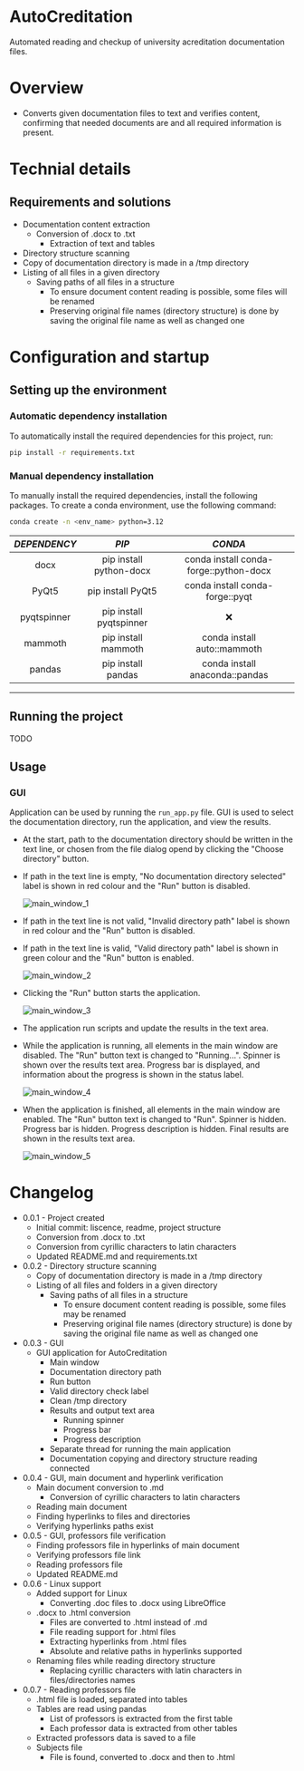 # AutoCreditation

Automated reading and checkup of university acreditation documentation files.

# Overview

 - Converts given documentation files to text and verifies content, confirming that needed documents are and all required information is present.

# Technial details

## Requirements and solutions

 - Documentation content extraction
   - Conversion of .docx to .txt
     - Extraction of text and tables
  - Directory structure scanning
   - Copy of documentation directory is made in a /tmp directory
   - Listing of all files in a given directory
     - Saving paths of all files in a structure
       - To ensure document content reading is possible, some files will be renamed
       - Preserving original file names (directory structure) is done by saving the original file name as well as changed one

# Configuration and startup

## Setting up the environment

### Automatic dependency installation

  To automatically install the required dependencies for this project, run:

  ```bash
  pip install -r requirements.txt
  ```

### Manual dependency installation

  To manually install the required dependencies, install the following packages. To create a conda environment, use the following command:

  ```bash
  conda create -n <env_name> python=3.12
  ```

  | _DEPENDENCY_ | _PIP_ | _CONDA_ |
  | :----------: | :---: | :-----: |
  | docx | pip install python-docx | conda install conda-forge::python-docx |
  | PyQt5 | pip install PyQt5 | conda install conda-forge::pyqt |
  | pyqtspinner | pip install pyqtspinner | :x: |
  | mammoth | pip install mammoth | conda install auto::mammoth |
  | pandas | pip install pandas | conda install anaconda::pandas |
  ---


## Running the project

  TODO

## Usage

  ### GUI

  Application can be used by running the `run_app.py` file. GUI is used to select the documentation directory, run the application, and view the results.

  - At the start, path to the documentation directory should be written in the text line, or chosen from the file dialog opend by clicking the "Choose directory" button.
  - If path in the text line is empty, "No documentation directory selected" label is shown in red colour and the "Run" button is disabled.

    ![main_window_1](files/images/app_run/app_main_1.png)

  - If path in the text line is not valid, "Invalid directory path" label is shown in red colour and the "Run" button is disabled.
  - If path in the text line is valid, "Valid directory path" label is shown in green colour and the "Run" button is enabled.

    ![main_window_2](files/images/app_run/app_main_2.png)

  - Clicking the "Run" button starts the application.

    ![main_window_3](files/images/app_run/app_main_3.png)

  - The application run scripts and update the results in the text area.
  - While the application is running, all elements in the main window are disabled. The "Run" button text is changed to "Running...". Spinner is shown over the results text area. Progress bar is displayed, and information about the progress is shown in the status label.

    ![main_window_4](files/images/app_run/app_main_4.png)

  - When the application is finished, all elements in the main window are enabled. The "Run" button text is changed to "Run". Spinner is hidden. Progress bar is hidden. Progress description is hidden. Final results are shown in the results text area.

    ![main_window_5](files/images/app_run/app_main_5.png)

# Changelog

  - 0.0.1 - Project created
    - Initial commit: liscence, readme, project structure
    - Conversion from .docx to .txt
    - Conversion from cyrillic characters to latin characters
    - Updated README.md and requirements.txt
  - 0.0.2 - Directory structure scanning
    - Copy of documentation directory is made in a /tmp directory
    - Listing of all files and folders in a given directory
      - Saving paths of all files in a structure
        - To ensure document content reading is possible, some files may be renamed
        - Preserving original file names (directory structure) is done by saving the original file name as well as changed one
  - 0.0.3 - GUI
    - GUI application for AutoCreditation
      - Main window
      - Documentation directory path
      - Run button
      - Valid directory check label
      - Clean /tmp directory
      - Results and output text area
        - Running spinner
        - Progress bar
        - Progress description
      - Separate thread for running the main application
      - Documentation copying and directory structure reading connected
  - 0.0.4 - GUI, main document and hyperlink verification
    - Main document conversion to .md
      - Conversion of cyrillic characters to latin characters
    - Reading main document
    - Finding hyperlinks to files and directories
    - Verifying hyperlinks paths exist
  - 0.0.5 - GUI, professors file verification
    - Finding professors file in hyperlinks of main document
    - Verifying professors file link
    - Reading professors file
    - Updated README.md
  - 0.0.6 - Linux support
    - Added support for Linux
      - Converting .doc files to .docx using LibreOffice
    - .docx to .html conversion
      - Files are converted to .html instead of .md
      - File reading support for .html files
      - Extracting hyperlinks from .html files
      - Absolute and relative paths in hyperlinks supported
    - Renaming files while reading directory structure
      - Replacing cyrillic characters with latin characters in files/directories names
  - 0.0.7 - Reading professors file
    - .html file is loaded, separated into tables
    - Tables are read using pandas
      - List of professors is extracted from the first table
      - Each professor data is extracted from other tables
    - Extracted professors data is saved to a file
    - Subjects file
      - File is found, converted to .docx and then to .html
